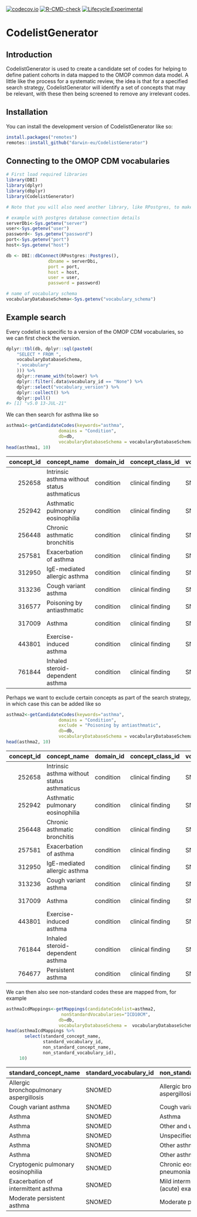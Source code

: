 
<!-- README.md is generated from README.Rmd. Please edit that file -->
<!-- badges: start -->

[![codecov.io](https://codecov.io/github/darwin-eu/CodelistGenerator/coverage.svg?branch=main)](https://codecov.io/github/darwin-eu/CodelistGenerator?branch=main)
[![R-CMD-check](https://github.com/darwin-eu/CodelistGenerator/workflows/R-CMD-check/badge.svg)](https://github.com/darwin-eu/CodelistGenerator/actions)
[![Lifecycle:Experimental](https://img.shields.io/badge/Lifecycle-Experimental-339999)](https://www.tidyverse.org/lifecycle/#experimental)
<!-- badges: end -->

# CodelistGenerator

## Introduction

CodelistGenerator is used to create a candidate set of codes for helping
to define patient cohorts in data mapped to the OMOP common data model.
A little like the process for a systematic review, the idea is that for
a specified search strategy, CodelistGenerator will identify a set of
concepts that may be relevant, with these then being screened to remove
any irrelevant codes.

## Installation

You can install the development version of CodelistGenerator like so:

``` r
install.packages("remotes")
remotes::install_github("darwin-eu/CodelistGenerator")
```

## Connecting to the OMOP CDM vocabularies

``` r
# First load required libraries
library(DBI)
library(dplyr)
library(dbplyr)
library(CodelistGenerator)

# Note that you will also need another library, like RPostgres, to make your database connection
```

``` r
# example with postgres database connection details
serverDbi<-Sys.getenv("server")
user<-Sys.getenv("user")
password<- Sys.getenv("password")
port<-Sys.getenv("port")
host<-Sys.getenv("host")

db <- DBI::dbConnect(RPostgres::Postgres(),
                dbname = serverDbi,
                port = port,
                host = host,
                user = user,
                password = password)

# name of vocabulary schema
vocabularyDatabaseSchema<-Sys.getenv("vocabulary_schema")
```

## Example search

Every codelist is specific to a version of the OMOP CDM vocabularies, so
we can first check the version.

``` r
dplyr::tbl(db, dplyr::sql(paste0(
    "SELECT * FROM ",
    vocabularyDatabaseSchema,
    ".vocabulary"
    ))) %>%
    dplyr::rename_with(tolower) %>%
    dplyr::filter(.data$vocabulary_id == "None") %>%
    dplyr::select("vocabulary_version") %>%
    dplyr::collect() %>%
    dplyr::pull()
#> [1] "v5.0 13-JUL-21"
```

We can then search for asthma like so

``` r
asthma1<-getCandidateCodes(keywords="asthma",
                    domains = "Condition",
                    db=db,
                    vocabularyDatabaseSchema = vocabularyDatabaseSchema)
head(asthma1, 10)
```

<table>
<thead>
<tr>
<th style="text-align:right;">
concept_id
</th>
<th style="text-align:left;">
concept_name
</th>
<th style="text-align:left;">
domain_id
</th>
<th style="text-align:left;">
concept_class_id
</th>
<th style="text-align:left;">
vocabulary_id
</th>
<th style="text-align:left;">
found_from
</th>
</tr>
</thead>
<tbody>
<tr>
<td style="text-align:right;">
252658
</td>
<td style="text-align:left;">
Intrinsic asthma without status asthmaticus
</td>
<td style="text-align:left;">
condition
</td>
<td style="text-align:left;">
clinical finding
</td>
<td style="text-align:left;">
SNOMED
</td>
<td style="text-align:left;">
From initial search
</td>
</tr>
<tr>
<td style="text-align:right;">
252942
</td>
<td style="text-align:left;">
Asthmatic pulmonary eosinophilia
</td>
<td style="text-align:left;">
condition
</td>
<td style="text-align:left;">
clinical finding
</td>
<td style="text-align:left;">
SNOMED
</td>
<td style="text-align:left;">
From initial search
</td>
</tr>
<tr>
<td style="text-align:right;">
256448
</td>
<td style="text-align:left;">
Chronic asthmatic bronchitis
</td>
<td style="text-align:left;">
condition
</td>
<td style="text-align:left;">
clinical finding
</td>
<td style="text-align:left;">
SNOMED
</td>
<td style="text-align:left;">
From initial search
</td>
</tr>
<tr>
<td style="text-align:right;">
257581
</td>
<td style="text-align:left;">
Exacerbation of asthma
</td>
<td style="text-align:left;">
condition
</td>
<td style="text-align:left;">
clinical finding
</td>
<td style="text-align:left;">
SNOMED
</td>
<td style="text-align:left;">
From initial search
</td>
</tr>
<tr>
<td style="text-align:right;">
312950
</td>
<td style="text-align:left;">
IgE-mediated allergic asthma
</td>
<td style="text-align:left;">
condition
</td>
<td style="text-align:left;">
clinical finding
</td>
<td style="text-align:left;">
SNOMED
</td>
<td style="text-align:left;">
From initial search
</td>
</tr>
<tr>
<td style="text-align:right;">
313236
</td>
<td style="text-align:left;">
Cough variant asthma
</td>
<td style="text-align:left;">
condition
</td>
<td style="text-align:left;">
clinical finding
</td>
<td style="text-align:left;">
SNOMED
</td>
<td style="text-align:left;">
From initial search
</td>
</tr>
<tr>
<td style="text-align:right;">
316577
</td>
<td style="text-align:left;">
Poisoning by antiasthmatic
</td>
<td style="text-align:left;">
condition
</td>
<td style="text-align:left;">
clinical finding
</td>
<td style="text-align:left;">
SNOMED
</td>
<td style="text-align:left;">
From initial search
</td>
</tr>
<tr>
<td style="text-align:right;">
317009
</td>
<td style="text-align:left;">
Asthma
</td>
<td style="text-align:left;">
condition
</td>
<td style="text-align:left;">
clinical finding
</td>
<td style="text-align:left;">
SNOMED
</td>
<td style="text-align:left;">
From initial search
</td>
</tr>
<tr>
<td style="text-align:right;">
443801
</td>
<td style="text-align:left;">
Exercise-induced asthma
</td>
<td style="text-align:left;">
condition
</td>
<td style="text-align:left;">
clinical finding
</td>
<td style="text-align:left;">
SNOMED
</td>
<td style="text-align:left;">
From initial search
</td>
</tr>
<tr>
<td style="text-align:right;">
761844
</td>
<td style="text-align:left;">
Inhaled steroid-dependent asthma
</td>
<td style="text-align:left;">
condition
</td>
<td style="text-align:left;">
clinical finding
</td>
<td style="text-align:left;">
SNOMED
</td>
<td style="text-align:left;">
From initial search
</td>
</tr>
</tbody>
</table>

Perhaps we want to exclude certain concepts as part of the search
strategy, in which case this can be added like so

``` r
asthma2<-getCandidateCodes(keywords="asthma",
                    domains = "Condition",
                    exclude = "Poisoning by antiasthmatic",
                    db=db,
                    vocabularyDatabaseSchema = vocabularyDatabaseSchema)
head(asthma2, 10)
```

<table>
<thead>
<tr>
<th style="text-align:right;">
concept_id
</th>
<th style="text-align:left;">
concept_name
</th>
<th style="text-align:left;">
domain_id
</th>
<th style="text-align:left;">
concept_class_id
</th>
<th style="text-align:left;">
vocabulary_id
</th>
<th style="text-align:left;">
found_from
</th>
</tr>
</thead>
<tbody>
<tr>
<td style="text-align:right;">
252658
</td>
<td style="text-align:left;">
Intrinsic asthma without status asthmaticus
</td>
<td style="text-align:left;">
condition
</td>
<td style="text-align:left;">
clinical finding
</td>
<td style="text-align:left;">
SNOMED
</td>
<td style="text-align:left;">
From initial search
</td>
</tr>
<tr>
<td style="text-align:right;">
252942
</td>
<td style="text-align:left;">
Asthmatic pulmonary eosinophilia
</td>
<td style="text-align:left;">
condition
</td>
<td style="text-align:left;">
clinical finding
</td>
<td style="text-align:left;">
SNOMED
</td>
<td style="text-align:left;">
From initial search
</td>
</tr>
<tr>
<td style="text-align:right;">
256448
</td>
<td style="text-align:left;">
Chronic asthmatic bronchitis
</td>
<td style="text-align:left;">
condition
</td>
<td style="text-align:left;">
clinical finding
</td>
<td style="text-align:left;">
SNOMED
</td>
<td style="text-align:left;">
From initial search
</td>
</tr>
<tr>
<td style="text-align:right;">
257581
</td>
<td style="text-align:left;">
Exacerbation of asthma
</td>
<td style="text-align:left;">
condition
</td>
<td style="text-align:left;">
clinical finding
</td>
<td style="text-align:left;">
SNOMED
</td>
<td style="text-align:left;">
From initial search
</td>
</tr>
<tr>
<td style="text-align:right;">
312950
</td>
<td style="text-align:left;">
IgE-mediated allergic asthma
</td>
<td style="text-align:left;">
condition
</td>
<td style="text-align:left;">
clinical finding
</td>
<td style="text-align:left;">
SNOMED
</td>
<td style="text-align:left;">
From initial search
</td>
</tr>
<tr>
<td style="text-align:right;">
313236
</td>
<td style="text-align:left;">
Cough variant asthma
</td>
<td style="text-align:left;">
condition
</td>
<td style="text-align:left;">
clinical finding
</td>
<td style="text-align:left;">
SNOMED
</td>
<td style="text-align:left;">
From initial search
</td>
</tr>
<tr>
<td style="text-align:right;">
317009
</td>
<td style="text-align:left;">
Asthma
</td>
<td style="text-align:left;">
condition
</td>
<td style="text-align:left;">
clinical finding
</td>
<td style="text-align:left;">
SNOMED
</td>
<td style="text-align:left;">
From initial search
</td>
</tr>
<tr>
<td style="text-align:right;">
443801
</td>
<td style="text-align:left;">
Exercise-induced asthma
</td>
<td style="text-align:left;">
condition
</td>
<td style="text-align:left;">
clinical finding
</td>
<td style="text-align:left;">
SNOMED
</td>
<td style="text-align:left;">
From initial search
</td>
</tr>
<tr>
<td style="text-align:right;">
761844
</td>
<td style="text-align:left;">
Inhaled steroid-dependent asthma
</td>
<td style="text-align:left;">
condition
</td>
<td style="text-align:left;">
clinical finding
</td>
<td style="text-align:left;">
SNOMED
</td>
<td style="text-align:left;">
From initial search
</td>
</tr>
<tr>
<td style="text-align:right;">
764677
</td>
<td style="text-align:left;">
Persistent asthma
</td>
<td style="text-align:left;">
condition
</td>
<td style="text-align:left;">
clinical finding
</td>
<td style="text-align:left;">
SNOMED
</td>
<td style="text-align:left;">
From initial search
</td>
</tr>
</tbody>
</table>

We can then also see non-standard codes these are mapped from, for
example

``` r
asthmaIcdMappings<-getMappings(candidateCodelist=asthma2,
                     nonStandardVocabularies="ICD10CM",
                    db=db,
                    vocabularyDatabaseSchema =  vocabularyDatabaseSchema)
head(asthmaIcdMappings %>% 
       select(standard_concept_name,
              standard_vocabulary_id,
              non_standard_concept_name,
              non_standard_vocabulary_id),
     10)
```

<table>
<thead>
<tr>
<th style="text-align:left;">
standard_concept_name
</th>
<th style="text-align:left;">
standard_vocabulary_id
</th>
<th style="text-align:left;">
non_standard_concept_name
</th>
<th style="text-align:left;">
non_standard_vocabulary_id
</th>
</tr>
</thead>
<tbody>
<tr>
<td style="text-align:left;">
Allergic bronchopulmonary aspergillosis
</td>
<td style="text-align:left;">
SNOMED
</td>
<td style="text-align:left;">
Allergic bronchopulmonary aspergillosis
</td>
<td style="text-align:left;">
ICD10CM
</td>
</tr>
<tr>
<td style="text-align:left;">
Cough variant asthma
</td>
<td style="text-align:left;">
SNOMED
</td>
<td style="text-align:left;">
Cough variant asthma
</td>
<td style="text-align:left;">
ICD10CM
</td>
</tr>
<tr>
<td style="text-align:left;">
Asthma
</td>
<td style="text-align:left;">
SNOMED
</td>
<td style="text-align:left;">
Asthma
</td>
<td style="text-align:left;">
ICD10CM
</td>
</tr>
<tr>
<td style="text-align:left;">
Asthma
</td>
<td style="text-align:left;">
SNOMED
</td>
<td style="text-align:left;">
Other and unspecified asthma
</td>
<td style="text-align:left;">
ICD10CM
</td>
</tr>
<tr>
<td style="text-align:left;">
Asthma
</td>
<td style="text-align:left;">
SNOMED
</td>
<td style="text-align:left;">
Unspecified asthma
</td>
<td style="text-align:left;">
ICD10CM
</td>
</tr>
<tr>
<td style="text-align:left;">
Asthma
</td>
<td style="text-align:left;">
SNOMED
</td>
<td style="text-align:left;">
Other asthma
</td>
<td style="text-align:left;">
ICD10CM
</td>
</tr>
<tr>
<td style="text-align:left;">
Asthma
</td>
<td style="text-align:left;">
SNOMED
</td>
<td style="text-align:left;">
Other asthma
</td>
<td style="text-align:left;">
ICD10CM
</td>
</tr>
<tr>
<td style="text-align:left;">
Cryptogenic pulmonary eosinophilia
</td>
<td style="text-align:left;">
SNOMED
</td>
<td style="text-align:left;">
Chronic eosinophilic pneumonia
</td>
<td style="text-align:left;">
ICD10CM
</td>
</tr>
<tr>
<td style="text-align:left;">
Exacerbation of intermittent asthma
</td>
<td style="text-align:left;">
SNOMED
</td>
<td style="text-align:left;">
Mild intermittent asthma with (acute) exacerbation
</td>
<td style="text-align:left;">
ICD10CM
</td>
</tr>
<tr>
<td style="text-align:left;">
Moderate persistent asthma
</td>
<td style="text-align:left;">
SNOMED
</td>
<td style="text-align:left;">
Moderate persistent asthma
</td>
<td style="text-align:left;">
ICD10CM
</td>
</tr>
</tbody>
</table>

